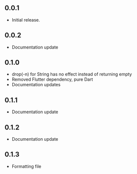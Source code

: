 ## 0.0.1

* Initial release.

## 0.0.2

* Documentation update

## 0.1.0

* drop(-n) for String has no effect instead of returning empty
* Removed Flutter dependency, pure Dart
* Documentation updates

## 0.1.1

* Documentation update

## 0.1.2

* Documentation update

## 0.1.3

* Formatting file
